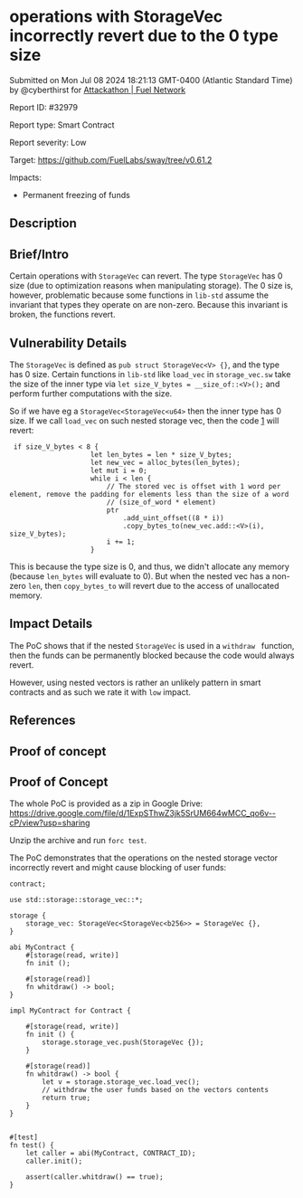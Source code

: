 
# operations with StorageVec incorrectly revert due to the 0 type size

Submitted on Mon Jul 08 2024 18:21:13 GMT-0400 (Atlantic Standard Time) by @cyberthirst for [Attackathon | Fuel Network](https://immunefi.com/bounty/fuel-network-attackathon/)

Report ID: #32979

Report type: Smart Contract

Report severity: Low

Target: https://github.com/FuelLabs/sway/tree/v0.61.2

Impacts:
- Permanent freezing of funds

## Description
## Brief/Intro
Certain operations with `StorageVec` can revert. The type `StorageVec` has 0 size (due to optimization reasons when manipulating storage). The 0 size is, however, problematic because some functions in `lib-std` assume the invariant that types they operate on are non-zero. Because this invariant is broken, the functions revert.

## Vulnerability Details
The `StorageVec` is defined as `pub struct StorageVec<V> {}`, and the type has 0 size. Certain functions in `lib-std` like `load_vec` in `storage_vec.sw` take the size of the inner type via `let size_V_bytes = __size_of::<V>();` and perform further computations with the size.

So if we have eg a `StorageVec<StorageVec<u64>` then the inner type has 0 size. If we call `load_vec` on such nested storage vec, then the code [1] will revert:
```
 if size_V_bytes < 8 {
                    let len_bytes = len * size_V_bytes;
                    let new_vec = alloc_bytes(len_bytes);
                    let mut i = 0;
                    while i < len {
                        // The stored vec is offset with 1 word per element, remove the padding for elements less than the size of a word
                        // (size_of_word * element)
                        ptr
                            .add_uint_offset((8 * i))
                            .copy_bytes_to(new_vec.add::<V>(i), size_V_bytes);
                        i += 1;
                    }
```
This is because the type size is 0, and thus, we didn't allocate any memory (because `len_bytes` will evaluate to 0). But when the nested vec has a non-zero `len`, then `copy_bytes_to` will revert due to the access of unallocated memory.


## Impact Details
The PoC shows that if the nested `StorageVec` is used in a `withdraw ` function, then the funds can be permanently blocked because the code would always revert.

However, using nested vectors is rather an unlikely pattern in smart contracts and as such we rate it with `low` impact.

## References
[1]: https://github.com/FuelLabs/sway/blob/f81b6c2914b19f78d6c32e992ee284795c352a54/sway-lib-std/src/storage/storage_vec.sw/#L912

        
## Proof of concept
## Proof of Concept

The whole PoC is provided as a zip in Google Drive: https://drive.google.com/file/d/1ExpSThwZ3jk5SrUM664wMCC_qo6v--cP/view?usp=sharing

Unzip the archive and run `forc test`.

The PoC demonstrates that the operations on the nested storage vector incorrectly revert and might cause blocking of user funds:

```
contract;

use std::storage::storage_vec::*;

storage {
    storage_vec: StorageVec<StorageVec<b256>> = StorageVec {},
}

abi MyContract {
    #[storage(read, write)]
    fn init ();

    #[storage(read)]
    fn whitdraw() -> bool;
}

impl MyContract for Contract {

    #[storage(read, write)]
    fn init () {
        storage.storage_vec.push(StorageVec {});
    }

    #[storage(read)]
    fn whitdraw() -> bool {
        let v = storage.storage_vec.load_vec();
        // withdraw the user funds based on the vectors contents
        return true;
    } 
}


#[test]
fn test() {
    let caller = abi(MyContract, CONTRACT_ID);
    caller.init();

    assert(caller.whitdraw() == true);
}
```
